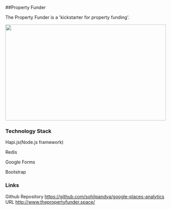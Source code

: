 ##Property Funder


The Property Funder is a 'kickstarter for property funding'.

<img src="https://cloud.githubusercontent.com/assets/12121805/12899757/ed7e826a-ceaa-11e5-856b-310b35e87d0b.png" width="500" height="300" />

### Technology Stack

Hapi.js(Node.js framework)

Redis

Google Forms

Bootstrap

### Links

Github Repository https://github.com/sohilpandya/google-places-analytics
URL http://www.thepropertyfunder.space/
